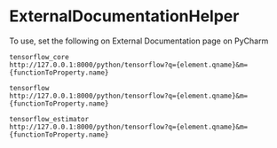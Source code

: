 # ExternalDocumentationHelper

To use, set the following on External Documentation page on PyCharm

```
tensorflow_core
http://127.0.0.1:8000/python/tensorflow?q={element.qname}&m={functionToProperty.name}

tensorflow
http://127.0.0.1:8000/python/tensorflow?q={element.qname}&m={functionToProperty.name}

tensorflow_estimator
http://127.0.0.1:8000/python/tensorflow?q={element.qname}&m={functionToProperty.name}
```
